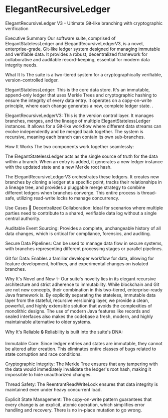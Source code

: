 # ElegantRecursiveLedger
ElegantRecursiveLedger V3 - Ultimate Git-like branching with cryptographic verification

Executive Summary
Our software suite, comprised of ElegantStatelessLedger and ElegantRecursiveLedgerV3, is a novel, enterprise-grade, Git-like ledger system designed for managing immutable and verifiable data. It provides a robust, decentralized framework for collaborative and auditable record-keeping, essential for modern data integrity needs.

What It Is
The suite is a two-tiered system for a cryptographically verifiable, version-controlled ledger.

ElegantStatelessLedger: This is the core data store. It's an immutable, append-only ledger that uses Merkle Trees and cryptographic hashing to ensure the integrity of every data entry. It operates on a copy-on-write principle, where each change generates a new, complete ledger state. .

ElegantRecursiveLedgerV3: This is the version control layer. It manages branches, merges, and the lineage of multiple ElegantStatelessLedger instances. It allows for a Git-like workflow where different data streams can evolve independently and be merged back together. The system is recursive, meaning each branch can contain its own sub-branches.

How It Works
The two components work together seamlessly:

The ElegantStatelessLedger acts as the single source of truth for the data within a branch. When an entry is added, it generates a new ledger instance with the updated state and a new Merkle root hash.

The ElegantRecursiveLedgerV3 orchestrates these ledgers. It creates new branches by cloning a ledger at a specific point, tracks their relationships in a lineage tree, and provides a pluggable merge strategy to combine different ledgers when branches converge. This entire process is thread-safe, utilizing read-write locks to manage concurrency.

Use Cases 💼
Decentralized Collaboration: Ideal for scenarios where multiple parties need to contribute to a shared, verifiable data log without a single central authority.

Auditable Event Sourcing: Provides a complete, unchangeable history of all data changes, which is critical for compliance, forensics, and auditing.

Secure Data Pipelines: Can be used to manage data flow in secure systems, with branches representing different processing stages or parallel pipelines.

Git for Data: Enables a familiar developer workflow for data, allowing for feature development, hotfixes, and experimental changes on isolated branches.

Why It's Novel and New ✨
Our suite's novelty lies in its elegant recursive architecture and strict adherence to immutability. While blockchain and Git are not new concepts, their combination in this two-tiered, enterprise-ready Java framework is. By explicitly separating the stateless, immutable data layer from the stateful, recursive versioning layer, we provide a clean, powerful, and highly extensible solution that avoids the complexities of monolithic designs. The use of modern Java features like records and sealed interfaces also makes the codebase a fresh, modern, and highly maintainable alternative to older systems.

Why It's Reliable 🔒
Reliability is built into the suite's DNA:

Immutable Core: Since ledger entries and states are immutable, they cannot be altered after creation. This eliminates entire classes of bugs related to state corruption and race conditions.

Cryptographic Integrity: The Merkle Tree ensures that any tampering with the data would immediately invalidate the ledger's root hash, making it impossible to hide unauthorized changes.

Thread Safety: The ReentrantReadWriteLock ensures that data integrity is maintained even under heavy concurrent load.

Explicit State Management: The copy-on-write pattern guarantees that every change is an explicit, atomic operation, which simplifies error handling and recovery. There is no in-place mutation to go wrong.
